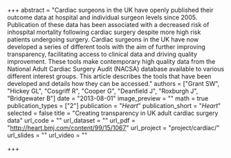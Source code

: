 +++
abstract = "Cardiac surgeons in the UK have openly published their outcome data at hospital and individual surgeon levels since 2005. Publication of these data has been associated with a decreased risk of inhospital mortality following cardiac surgery despite more high risk patients undergoing surgery. Cardiac surgeons in the UK have now developed a series of different tools with the aim of further improving transparency, facilitating access to clinical data and driving quality improvement. These tools make contemporary high quality data from the National Adult Cardiac Surgery Audit (NACSA) database available to various different interest groups. This article describes the tools that have been developed and details how they can be accessed."
authors = ["Grant SW", "Hickey GL", "Cosgriff R", "Cooper G", "Deanfield J", "Roxburgh J", "Bridgewater B"]
date = "2013-08-01"
image_preview = ""
math = true
publication_types = ["2"]
publication = "*Heart*"
publication_short = "*Heart*"
selected = false
title = "Creating transparency in UK adult cardiac surgery data"
url_code = ""
url_dataset = ""
url_pdf = "http://heart.bmj.com/content/99/15/1067"
url_project = "project/cardiac/"
url_slides = ""
url_video = ""

+++
